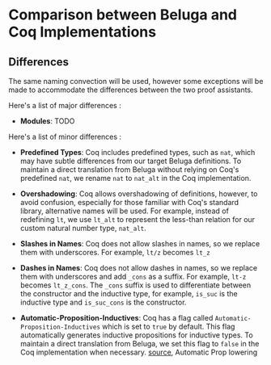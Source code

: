 # Comparison between Beluga and Coq Implementations

## Differences

The same naming convection will be used, however some exceptions will be made to accommodate the differences between the two proof assistants.

Here's a list of major differences :

- **Modules**: TODO

Here's a list of minor differences :

- **Predefined Types**: Coq includes predefined types, such as `nat`, which may have subtle differences from our target Beluga definitions. To maintain a direct translation from Beluga without relying on Coq's predefined `nat`, we rename `nat` to `nat_alt` in the Coq implementation.

- **Overshadowing**: Coq allows overshadowing of definitions, however, to avoid confusion, especially for those familiar with Coq's standard library, alternative names will be used. For example, instead of redefining `lt`, we use `lt_alt` to represent the less-than relation for our custom natural number type, `nat_alt`.

- **Slashes in Names**: Coq does not allow slashes in names, so we replace them with underscores. For example, `lt/z` becomes `lt_z`

- **Dashes in Names**: Coq does not allow dashes in names, so we replace them with underscores and add `_cons` as a suffix. For example, `lt-z` becomes `lt_z_cons`. The `_cons` suffix is used to differentiate between the constructor and the inductive type, for example, `is_suc` is the inductive type and `is_suc_cons` is the constructor.

- **Automatic-Proposition-Inductives**: Coq has a flag called `Automatic-Proposition-Inductives` which is set to `true` by default. This flag automatically generates inductive propositions for inductive types. To maintain a direct translation from Beluga, we set this flag to `false` in the Coq implementation when necessary. [source](https://coq.inria.fr/doc/V8.20.0/refman/language/core/inductive.html#coq:flag.Automatic-Proposition-Inductives), Automatic Prop lowering
